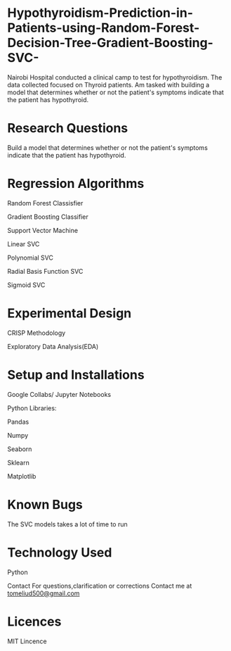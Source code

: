 # Hypothyroidism-Prediction-in-Patients-using-Random-Forest-Decision-Tree-Gradient-Boosting-SVC-
Nairobi Hospital conducted a clinical camp to test for hypothyroidism. The data collected focused on Thyroid patients. Am tasked with building a model that determines whether or not the patient's symptoms indicate that the patient has hypothyroid.
# Research Questions
Build a model that determines whether or not the patient's symptoms indicate that the patient has hypothyroid.
# Regression Algorithms
Random Forest Classisfier

Gradient Boosting Classifier

Support Vector Machine

Linear SVC

Polynomial SVC

Radial Basis Function SVC

Sigmoid SVC

# Experimental Design
CRISP Methodology

Exploratory Data Analysis(EDA)

# Setup and Installations
Google Collabs/ Jupyter Notebooks

Python Libraries:

Pandas

Numpy

Seaborn

Sklearn

Matplotlib

# Known Bugs
The SVC models takes a lot of time to run

# Technology Used
Python

Contact
For questions,clarification or corrections
Contact me at tomeliud500@gmail.com 

# Licences
MIT Lincence
